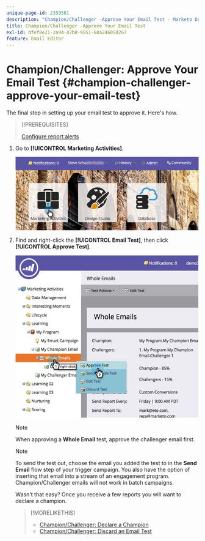 ```yaml
---
unique-page-id: 2359581
description: "Champion/Challenger -Approve Your Email Test - Marketo Docs - Product Documentation"
title: Champion/Challenger -Approve Your Email Test
exl-id: dfef8e21-2a94-47b8-9551-68a24605d267
feature: Email Editor
---
```

# Champion/Challenger: Approve Your Email Test {#champion-challenger-approve-your-email-test}

The final step in setting up your email test to approve it. Here's how.

>[!PREREQUISITES]
>
>[Configure report alerts](/help/marketo/product-docs/email-marketing/general/functions-in-the-editor/email-tests-champion-challenger/champion-challenger-analytics.md#configure-report-alerts)

1. Go to **[!UICONTROL Marketing Activities]**.

   ![](assets/login-marketing-activities-1.png)

1. Find and right-click the **[!UICONTROL Email Test]**, then click **[!UICONTROL Approve Test]**.

   ![](assets/champion3.jpg)

   >[!NOTE]
   >
   >When approving a **Whole Email** test, approve the challenger email first.

   >[!NOTE]
   >
   >To send the test out, choose the email you added the test to in the **Send Email** flow step of your trigger campaign. You also have the option of inserting that email into a stream of an engagement program. Champion/Challenger emails will not work in batch campaigns.

   Wasn't that easy? Once you receive a few reports you will want to declare a champion.

   >[!MORELIKETHIS]
   >
   >* [Champion/Challenger: Declare a Champion](/help/marketo/product-docs/email-marketing/general/functions-in-the-editor/email-tests-champion-challenger/champion-challenger-declare-a-champion.md)
   >* [Champion/Challenger: Discard an Email Test](/help/marketo/product-docs/email-marketing/general/functions-in-the-editor/email-tests-champion-challenger/champion-challenger-discard-an-email-test.md)
